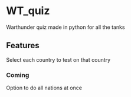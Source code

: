 # WT_quiz

Warthunder quiz made in python for all the tanks

## Features

Select each country to test on that country

### Coming

Option to do all nations at once
